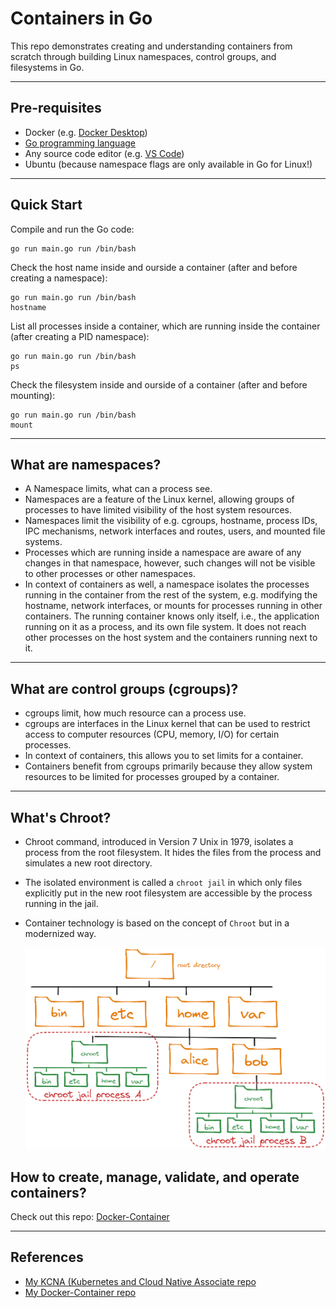 # Containers in Go

This repo demonstrates creating and understanding containers from scratch through building Linux namespaces, control groups, and filesystems in Go.

---

## Pre-requisites

- Docker (e.g. [Docker Desktop](https://www.docker.com/products/docker-desktop/))
- [Go programming language](https://go.dev/dl/)
- Any source code editor (e.g. [VS Code](https://code.visualstudio.com/download))
- Ubuntu (because namespace flags are only available in Go for Linux!)

---

## Quick Start

Compile and run the Go code:
```
go run main.go run /bin/bash
```

Check the host name inside and ourside a container (after and before creating a namespace):
```
go run main.go run /bin/bash
hostname
```

List all processes inside a container, which are running inside the container (after creating a PID namespace):
```
go run main.go run /bin/bash
ps
```

Check the filesystem inside and ourside of a container (after and before mounting):
```
go run main.go run /bin/bash
mount
```

---

## What are namespaces?

- A Namespace limits, what can a process see.
- Namespaces are a feature of the Linux kernel, allowing groups of processes to have limited visibility of the host system resources.
- Namespaces limit the visibility of e.g. cgroups, hostname, process IDs, IPC mechanisms, network interfaces and routes, users, and mounted file systems.
- Processes which are running inside a namespace are aware of any changes in that namespace, however, such changes will not be visible to other processes or other namespaces.
- In context of containers as well, a namespace isolates the processes running in the container from the rest of the system, e.g. modifying the hostname, network interfaces, or mounts for processes running in other containers. The running container knows only itself, i.e., the application running on it as a process, and its own file system. It does not reach other processes on the host system and the containers running next to it.

---

## What are control groups (cgroups)?

- cgroups limit, how much resource can a process use.
- cgroups are interfaces in the Linux kernel that can be used to restrict access to computer resources (CPU, memory, I/O) for certain processes.
- In context of containers, this allows you to set limits for a container.
- Containers benefit from cgroups primarily because they allow system resources to be limited for processes grouped by a container.

---

## What's Chroot?

- Chroot command, introduced in Version 7 Unix in 1979, isolates a process from the root filesystem. It hides the files from the process and simulates a new root directory.
- The isolated environment is called a `chroot jail` in which only files explicitly put in the new root filesystem are accessible by the process running in the jail.
- Container technology is based on the concept of `Chroot` but in a modernized way.

    ![chroot](./00_images/chroot.png)

## How to create, manage, validate, and operate containers?

Check out this repo: [Docker-Container](https://github.com/Memal7/docker-container)

---

## References

- [My KCNA (Kubernetes and Cloud Native Associate repo](https://github.com/Memal7/kcna)
- [My Docker-Container repo](https://github.com/Memal7/docker-container)
